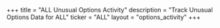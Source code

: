 +++
title = "ALL Unusual Options Activity"
description = "Track Unusual Options Data for ALL"
ticker = "ALL"
layout = "options_activity"
+++


